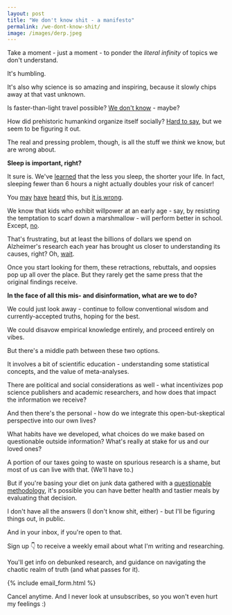 ```yaml
---
layout: post
title: "We don't know shit - a manifesto"
permalink: /we-dont-know-shit/
image: /images/derp.jpeg
---
```


Take a moment - just a moment - to ponder the _literal infinity_ of topics we don't understand.

It's humbling.

It's also why science is so amazing and inspiring, because it slowly chips away at that vast unknown.

Is faster-than-light travel possible? [We don't know](https://earthsky.org/space/warp-drive-chances-of-faster-than-light-space-travel/) - maybe?

How did prehistoric humankind organize itself socially? [Hard to say](https://en.wikipedia.org/wiki/The_Dawn_of_Everything), but we seem to be figuring it out.

The real and pressing problem, though, is all the stuff we _think_ we know, but are wrong about.

**Sleep is important, right?**

It sure is. We've [learned](https://en.wikipedia.org/wiki/Why_We_Sleep) that the less you sleep, the shorter your life. In fact, sleeping fewer than 6 hours a night actually doubles your risk of cancer! 

You [may](https://psychology.berkeley.edu/news/sleep-scientist-warns-against-walking-through-life-underslept-state) [have](https://www.npr.org/transcripts/964209001) [heard](https://www.theguardian.com/lifeandstyle/2017/sep/24/why-lack-of-sleep-health-worst-enemy-matthew-walker-why-we-sleep) this, but [it is wrong](https://guzey.com/books/why-we-sleep/).

We know that kids who exhibit willpower at an early age - say, by resisting the temptation to scarf down a marshmallow - will perform better in school. Except, [no](https://journals.sagepub.com/doi/abs/10.1177/0956797618761661).

That's frustrating, but at least the billions of dollars we spend on Alzheimer's research each year has brought us closer to understanding its causes, right? Oh, [wait](https://www.science.org/content/article/potential-fabrication-research-images-threatens-key-theory-alzheimers-disease).

Once you start looking for them, these retractions, rebuttals, and oopsies pop up all over the place. But they rarely get the same press that the original findings receive.

**In the face of all this mis- and disinformation, what are we to do?**

We could just look away - continue to follow conventional wisdom and currently-accepted truths, hoping for the best.

We could disavow empirical knowledge entirely, and proceed entirely on vibes.

But there's a middle path between these two options. 

It involves a bit of scientific education - understanding some statistical concepts, and the value of meta-analyses.

There are political and social considerations as well - what incentivizes pop science publishers and academic researchers, and how does that impact the information we receive?

And then there's the personal - how do we integrate this open-but-skeptical perspective into our own lives? 

What habits have we developed, what choices do we make based on questionable outside information? What's really at stake for us and our loved ones?

A portion of our taxes going to waste on spurious research is a shame, but most of us can live with that. (We'll have to.)

But if you're basing your diet on junk data gathered with a [questionable methodology](https://carcinisation.com/2020/12/11/survey-chicken/), it's possible you can have better health and tastier meals by evaluating that decision.

I don't have all the answers (I don't know shit, either) - but I'll be figuring things out, in public.

And in your inbox, if you're open to that.

Sign up 👇 to receive a weekly email about what I'm writing and researching.

You'll get info on debunked research, and guidance on navigating the chaotic realm of truth (and what passes for it).

{% include email_form.html %}

Cancel anytime. And I never look at unsubscribes, so you won't even hurt my feelings :)
